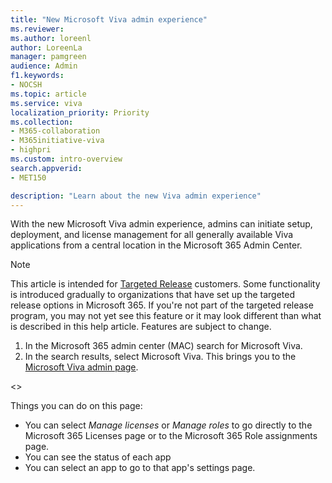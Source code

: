 ```yaml
---
title: "New Microsoft Viva admin experience"
ms.reviewer: 
ms.author: loreenl
author: LoreenLa
manager: pamgreen
audience: Admin
f1.keywords:
- NOCSH
ms.topic: article
ms.service: viva
localization_priority: Priority
ms.collection:  
- M365-collaboration
- M365initiative-viva
- highpri
ms.custom: intro-overview
search.appverid:
- MET150

description: "Learn about the new Viva admin experience"
---
```

With the new Microsoft Viva admin experience, admins can initiate setup, deployment, and license management for all generally available Viva applications from a central location in the Microsoft 365 Admin Center. 

> [!NOTE]
> This article is intended for [Targeted Release](/microsoft-365/admin/manage/release-options-in-office-365) customers. Some functionality is introduced gradually to organizations that have set up the targeted release options in Microsoft 365. If you're not part of the targeted release program, you may not yet see this feature or it may look different than what is described in this help article. Features are subject to change.

1. In the Microsoft 365 admin center (MAC) search for Microsoft Viva.
2. In the search results, select Microsoft Viva. This brings you to the [Microsoft Viva admin page](https://admin.microsoft.com/Adminportal/Home?source=applauncher#/featureexplorer/collections/VivaExperiences).

<<image>>

Things you can do on this page:

- You can select *Manage licenses* or *Manage roles* to go directly to the Microsoft 365 Licenses page or to the Microsoft 365 Role assignments page.
- You can see the status of each app
- You can select an app to go to that app's settings page.



